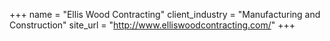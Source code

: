 +++
name = "Ellis Wood Contracting"
client_industry = "Manufacturing and Construction"
site_url = "http://www.elliswoodcontracting.com/"
+++